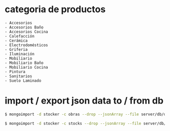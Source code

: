 # categoria de productos

    - Accesorios
    - Accesorios Baño
    - Accesorios Cocina
    - Calefacción
    - Cerámica
    - Electrodomésticos
    - Griferia
    - Iluminación
    - Mobiliario
    - Mobiliario Baño
    - Mobiliario Cocina
    - Pintura
    - Sanitarios
    - Suelo Laminado

# import / export json data to / from db

```bash
$ mongoimport -d stocker -c obras --drop --jsonArray --file server/db/data/obras.json

$ mongoimport -d stocker -c stocks --drop --jsonArray --file server/db/data/stocks.json 
```


